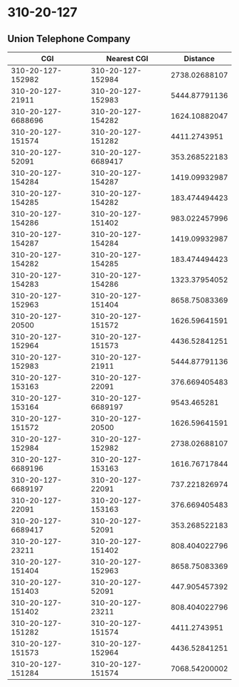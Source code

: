 # 310-20-127
## Union Telephone Company


| CGI | Nearest CGI | Distance |
|-----|-------------|----------|
| 310-20-127-152982 | 310-20-127-152984 | 2738.02688107 |
| 310-20-127-21911 | 310-20-127-152983 | 5444.87791136 |
| 310-20-127-6688696 | 310-20-127-154282 | 1624.10882047 |
| 310-20-127-151574 | 310-20-127-151282 | 4411.2743951 |
| 310-20-127-52091 | 310-20-127-6689417 | 353.268522183 |
| 310-20-127-154284 | 310-20-127-154287 | 1419.09932987 |
| 310-20-127-154285 | 310-20-127-154282 | 183.474494423 |
| 310-20-127-154286 | 310-20-127-151402 | 983.022457996 |
| 310-20-127-154287 | 310-20-127-154284 | 1419.09932987 |
| 310-20-127-154282 | 310-20-127-154285 | 183.474494423 |
| 310-20-127-154283 | 310-20-127-154286 | 1323.37954052 |
| 310-20-127-152963 | 310-20-127-151404 | 8658.75083369 |
| 310-20-127-20500 | 310-20-127-151572 | 1626.59641591 |
| 310-20-127-152964 | 310-20-127-151573 | 4436.52841251 |
| 310-20-127-152983 | 310-20-127-21911 | 5444.87791136 |
| 310-20-127-153163 | 310-20-127-22091 | 376.669405483 |
| 310-20-127-153164 | 310-20-127-6689197 | 9543.465281 |
| 310-20-127-151572 | 310-20-127-20500 | 1626.59641591 |
| 310-20-127-152984 | 310-20-127-152982 | 2738.02688107 |
| 310-20-127-6689196 | 310-20-127-153163 | 1616.76717844 |
| 310-20-127-6689197 | 310-20-127-22091 | 737.221826974 |
| 310-20-127-22091 | 310-20-127-153163 | 376.669405483 |
| 310-20-127-6689417 | 310-20-127-52091 | 353.268522183 |
| 310-20-127-23211 | 310-20-127-151402 | 808.404022796 |
| 310-20-127-151404 | 310-20-127-152963 | 8658.75083369 |
| 310-20-127-151403 | 310-20-127-52091 | 447.905457392 |
| 310-20-127-151402 | 310-20-127-23211 | 808.404022796 |
| 310-20-127-151282 | 310-20-127-151574 | 4411.2743951 |
| 310-20-127-151573 | 310-20-127-152964 | 4436.52841251 |
| 310-20-127-151284 | 310-20-127-151574 | 7068.54200002 |
